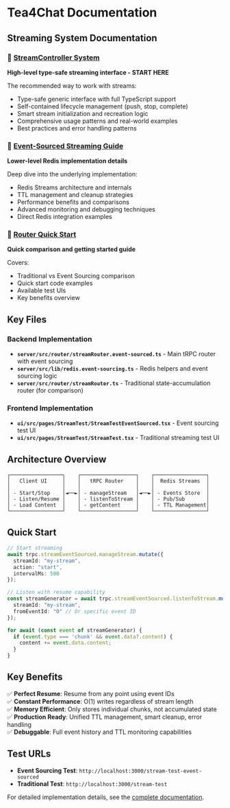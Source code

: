 # Tea4Chat Documentation

## Streaming System Documentation

### 🎯 [StreamController System](./stream-controller.md)
**High-level type-safe streaming interface - START HERE**

The recommended way to work with streams:
- Type-safe generic interface with full TypeScript support
- Self-contained lifecycle management (push, stop, complete)
- Smart stream initialization and recreation logic
- Comprehensive usage patterns and real-world examples
- Best practices and error handling patterns

### 📖 [Event-Sourced Streaming Guide](./event-sourcing-streams.md)
**Lower-level Redis implementation details**

Deep dive into the underlying implementation:
- Redis Streams architecture and internals
- TTL management and cleanup strategies
- Performance benefits and comparisons
- Advanced monitoring and debugging techniques
- Direct Redis integration examples

### 🚀 [Router Quick Start](../server/src/router/README.md)
**Quick comparison and getting started guide**

Covers:
- Traditional vs Event Sourcing comparison
- Quick start code examples
- Available test UIs
- Key benefits overview

## Key Files

### Backend Implementation
- **`server/src/router/streamRouter.event-sourced.ts`** - Main tRPC router with event sourcing
- **`server/src/lib/redis.event-sourcing.ts`** - Redis helpers and event sourcing logic
- **`server/src/router/streamRouter.ts`** - Traditional state-accumulation router (for comparison)

### Frontend Implementation  
- **`ui/src/pages/StreamTest/StreamTestEventSourced.tsx`** - Event sourcing test UI
- **`ui/src/pages/StreamTest/StreamTest.tsx`** - Traditional streaming test UI

## Architecture Overview

```
┌─────────────────┐    ┌──────────────────┐    ┌─────────────────┐
│   Client UI     │    │   tRPC Router    │    │  Redis Streams  │
│                 │    │                  │    │                 │
│ - Start/Stop    │◄──►│ - manageStream   │◄──►│ - Events Store  │
│ - Listen/Resume │    │ - listenToStream │    │ - Pub/Sub       │
│ - Load Content  │    │ - getContent     │    │ - TTL Management│
└─────────────────┘    └──────────────────┘    └─────────────────┘
```

## Quick Start

```typescript
// Start streaming
await trpc.streamEventSourced.manageStream.mutate({
  streamId: "my-stream",
  action: "start",
  intervalMs: 500
});

// Listen with resume capability
const streamGenerator = await trpc.streamEventSourced.listenToStream.mutate({
  streamId: "my-stream",
  fromEventId: "0" // Or specific event ID
});

for await (const event of streamGenerator) {
  if (event.type === 'chunk' && event.data?.content) {
    content += event.data.content;
  }
}
```

## Key Benefits

✅ **Perfect Resume**: Resume from any point using event IDs  
✅ **Constant Performance**: O(1) writes regardless of stream length  
✅ **Memory Efficient**: Only stores individual chunks, not accumulated state  
✅ **Production Ready**: Unified TTL management, smart cleanup, error handling  
✅ **Debuggable**: Full event history and TTL monitoring capabilities  

## Test URLs

- **Event Sourcing Test**: `http://localhost:3000/stream-test-event-sourced`
- **Traditional Test**: `http://localhost:3000/stream-test`

For detailed implementation details, see the [complete documentation](./event-sourcing-streams.md). 